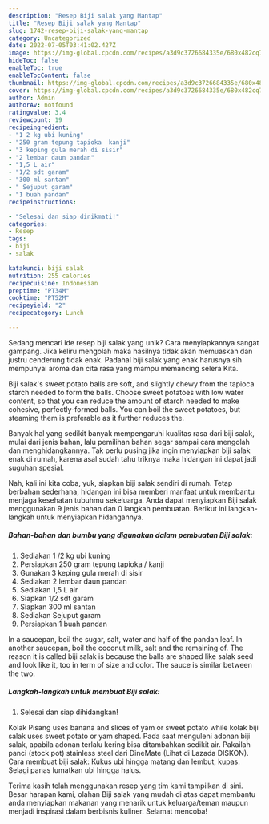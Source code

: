 ```yaml
---
description: "Resep Biji salak yang Mantap"
title: "Resep Biji salak yang Mantap"
slug: 1742-resep-biji-salak-yang-mantap
category: Uncategorized
date: 2022-07-05T03:41:02.427Z
image: https://img-global.cpcdn.com/recipes/a3d9c3726684335e/680x482cq70/biji-salak-foto-resep-utama.jpg
hideToc: false
enableToc: true
enableTocContent: false
thumbnail: https://img-global.cpcdn.com/recipes/a3d9c3726684335e/680x482cq70/biji-salak-foto-resep-utama.jpg
cover: https://img-global.cpcdn.com/recipes/a3d9c3726684335e/680x482cq70/biji-salak-foto-resep-utama.jpg
author: Admin
authorAv: notfound
ratingvalue: 3.4
reviewcount: 19
recipeingredient:
- "1 2 kg ubi kuning"
- "250 gram tepung tapioka  kanji"
- "3 keping gula merah di sisir"
- "2 lembar daun pandan"
- "1,5 L air"
- "1/2 sdt garam"
- "300 ml santan"
- " Sejuput garam"
- "1 buah pandan"
recipeinstructions:

- "Selesai dan siap dinikmati!"
categories:
- Resep
tags:
- biji
- salak

katakunci: biji salak 
nutrition: 255 calories
recipecuisine: Indonesian
preptime: "PT34M"
cooktime: "PT52M"
recipeyield: "2"
recipecategory: Lunch

---
```





Sedang mencari ide resep biji salak yang unik? Cara menyiapkannya sangat gampang. Jika keliru mengolah maka hasilnya tidak akan memuaskan dan justru cenderung tidak enak. Padahal biji salak yang enak harusnya sih mempunyai aroma dan cita rasa yang mampu memancing selera Kita.





Biji salak&#39;s sweet potato balls are soft, and slightly chewy from the tapioca starch needed to form the balls. Choose sweet potatoes with low water content, so that you can reduce the amount of starch needed to make cohesive, perfectly-formed balls. You can boil the sweet potatoes, but steaming them is preferable as it further reduces the.

Banyak hal yang sedikit banyak mempengaruhi kualitas rasa dari biji salak, mulai dari jenis bahan, lalu pemilihan bahan segar sampai cara mengolah dan menghidangkannya. Tak perlu pusing jika ingin menyiapkan biji salak enak di rumah, karena asal sudah tahu triknya maka hidangan ini dapat jadi suguhan spesial.






Nah, kali ini kita coba, yuk, siapkan biji salak sendiri di rumah. Tetap berbahan sederhana, hidangan ini bisa memberi manfaat untuk membantu menjaga kesehatan tubuhmu sekeluarga. Anda dapat menyiapkan Biji salak menggunakan 9 jenis bahan dan 0 langkah pembuatan. Berikut ini langkah-langkah untuk menyiapkan hidangannya.

<!--inarticleads1-->

##### Bahan-bahan dan bumbu yang digunakan dalam pembuatan Biji salak:

1. Sediakan 1 /2 kg ubi kuning
1. Persiapkan 250 gram tepung tapioka / kanji
1. Gunakan 3 keping gula merah di sisir
1. Sediakan 2 lembar daun pandan
1. Sediakan 1,5 L air
1. Siapkan 1/2 sdt garam
1. Siapkan 300 ml santan
1. Sediakan  Sejuput garam
1. Persiapkan 1 buah pandan


In a saucepan, boil the sugar, salt, water and half of the pandan leaf. In another saucepan, boil the coconut milk, salt and the remaining of. The reason it is called biji salak is because the balls are shaped like salak seed and look like it, too in term of size and color. The sauce is similar between the two. 

<!--inarticleads2-->

##### Langkah-langkah untuk membuat Biji salak:


1. Selesai dan siap dihidangkan!

Kolak Pisang uses banana and slices of yam or sweet potato while kolak biji salak uses sweet potato or yam shaped. Pada saat menguleni adonan biji salak, apabila adonan terlalu kering bisa ditambahkan sedikit air. Pakailah panci (stock pot) stainless steel dari DineMate (Lihat di Lazada DISKON). Cara membuat biji salak: Kukus ubi hingga matang dan lembut, kupas. Selagi panas lumatkan ubi hingga halus. 

Terima kasih telah menggunakan resep yang tim kami tampilkan di sini. Besar harapan kami, olahan Biji salak yang mudah di atas dapat membantu anda menyiapkan makanan yang menarik untuk keluarga/teman maupun menjadi inspirasi dalam berbisnis kuliner. Selamat mencoba!

